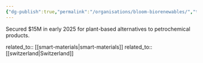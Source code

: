 ```yaml
---
{"dg-publish":true,"permalink":"/organisations/bloom-biorenewables/","title":"Bloom Biorenewables"}
---
```



Secured $15M in early 2025 for plant-based alternatives to petrochemical products.

related_to:: [[smart-materials\|smart-materials]]
related_to:: [[switzerland\|Switzerland]]
